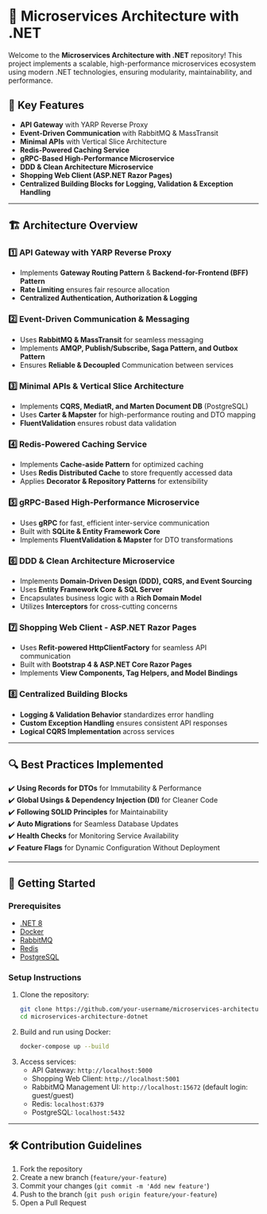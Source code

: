 # 🚀 Microservices Architecture with .NET

Welcome to the **Microservices Architecture with .NET** repository! This project implements a scalable, high-performance microservices ecosystem using modern .NET technologies, ensuring modularity, maintainability, and performance.

## 📌 Key Features

- **API Gateway** with YARP Reverse Proxy
- **Event-Driven Communication** with RabbitMQ & MassTransit
- **Minimal APIs** with Vertical Slice Architecture
- **Redis-Powered Caching Service**
- **gRPC-Based High-Performance Microservice**
- **DDD & Clean Architecture Microservice**
- **Shopping Web Client (ASP.NET Razor Pages)**
- **Centralized Building Blocks for Logging, Validation & Exception Handling**

---

## 🏗️ Architecture Overview

### 1️⃣ API Gateway with YARP Reverse Proxy

- Implements **Gateway Routing Pattern** & **Backend-for-Frontend (BFF) Pattern**
- **Rate Limiting** ensures fair resource allocation
- **Centralized Authentication, Authorization & Logging**

### 2️⃣ Event-Driven Communication & Messaging

- Uses **RabbitMQ & MassTransit** for seamless messaging
- Implements **AMQP, Publish/Subscribe, Saga Pattern, and Outbox Pattern**
- Ensures **Reliable & Decoupled** Communication between services

### 3️⃣ Minimal APIs & Vertical Slice Architecture

- Implements **CQRS, MediatR, and Marten Document DB** (PostgreSQL)
- Uses **Carter & Mapster** for high-performance routing and DTO mapping
- **FluentValidation** ensures robust data validation

### 4️⃣ Redis-Powered Caching Service

- Implements **Cache-aside Pattern** for optimized caching
- Uses **Redis Distributed Cache** to store frequently accessed data
- Applies **Decorator & Repository Patterns** for extensibility

### 5️⃣ gRPC-Based High-Performance Microservice

- Uses **gRPC** for fast, efficient inter-service communication
- Built with **SQLite & Entity Framework Core**
- Implements **FluentValidation & Mapster** for DTO transformations

### 6️⃣ DDD & Clean Architecture Microservice

- Implements **Domain-Driven Design (DDD), CQRS, and Event Sourcing**
- Uses **Entity Framework Core & SQL Server**
- Encapsulates business logic with a **Rich Domain Model**
- Utilizes **Interceptors** for cross-cutting concerns

### 7️⃣ Shopping Web Client - ASP.NET Razor Pages

- Uses **Refit-powered HttpClientFactory** for seamless API communication
- Built with **Bootstrap 4 & ASP.NET Core Razor Pages**
- Implements **View Components, Tag Helpers, and Model Bindings**

### 8️⃣ Centralized Building Blocks

- **Logging & Validation Behavior** standardizes error handling
- **Custom Exception Handling** ensures consistent API responses
- **Logical CQRS Implementation** across services

---

## 🔍 Best Practices Implemented

✔️ **Using Records for DTOs** for Immutability & Performance\
✔️ **Global Usings & Dependency Injection (DI)** for Cleaner Code\
✔️ **Following SOLID Principles** for Maintainability\
✔️ **Auto Migrations** for Seamless Database Updates\
✔️ **Health Checks** for Monitoring Service Availability\
✔️ **Feature Flags** for Dynamic Configuration Without Deployment

---

## 🚀 Getting Started

### Prerequisites

- [.NET 8](https://dotnet.microsoft.com/en-us/download/dotnet/8.0)
- [Docker](https://www.docker.com/)
- [RabbitMQ](https://www.rabbitmq.com/)
- [Redis](https://redis.io/)
- [PostgreSQL](https://www.postgresql.org/)

### Setup Instructions

1. Clone the repository:
   ```sh
   git clone https://github.com/your-username/microservices-architecture-dotnet.git
   cd microservices-architecture-dotnet
   ```
2. Build and run using Docker:
   ```sh
   docker-compose up --build
   ```
3. Access services:
   - API Gateway: `http://localhost:5000`
   - Shopping Web Client: `http://localhost:5001`
   - RabbitMQ Management UI: `http://localhost:15672` (default login: guest/guest)
   - Redis: `localhost:6379`
   - PostgreSQL: `localhost:5432`

---

## 🛠️ Contribution Guidelines

1. Fork the repository
2. Create a new branch (`feature/your-feature`)
3. Commit your changes (`git commit -m 'Add new feature'`)
4. Push to the branch (`git push origin feature/your-feature`)
5. Open a Pull Request


